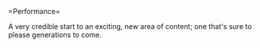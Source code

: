 =Performance=

A very credible start to an exciting, new area of content; one that's sure to please generations to come.